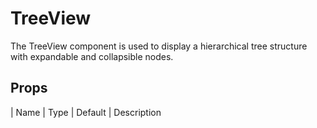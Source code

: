 # TreeView

The TreeView component is used to display a hierarchical tree structure with expandable and collapsible nodes.

## Props

| Name   | Type    | Default | Description